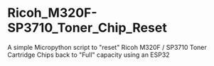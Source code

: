 # Ricoh_M320F-SP3710_Toner_Chip_Reset
A simple Micropython script to "reset" Ricoh M320F / SP3710 Toner Cartridge Chips back to "Full" capacity using an ESP32 
